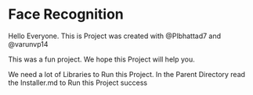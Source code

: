 # Face Recognition

Hello Everyone. This is Project was created with @Plbhattad7 and @varunvp14

This was a fun project. We hope this Project will help you.

We need a lot of Libraries to Run this Project. In the Parent Directory read the Installer.md to Run this Project success